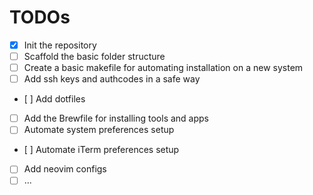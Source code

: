 # TODOs

- [x] Init the repository
- [ ] Scaffold the basic folder structure
- [ ] Create a basic makefile for automating installation on a new system
- [ ] Add ssh keys and authcodes in a safe way
- [ ] Add dotfiles
- [ ] Add the Brewfile for installing tools and apps
- [ ] Automate system preferences setup
- [ ] Automate iTerm preferences setup
- [ ] Add neovim configs
- [ ] ...
